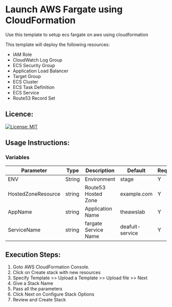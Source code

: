 # Launch AWS Fargate using CloudFormation
Use this template to setup ecs fargate on aws using cloudformation

This template will deploy the following resources:
- IAM Role
- CloudWatch Log Group
- ECS Security Group
- Application Load Balancer
- Target Group
- ECS Cluster
- ECS Task Definition
- ECS Service
- Route53 Record Set

## Licence:
[![License: MIT](https://img.shields.io/badge/License-MIT-green.svg)](https://opensource.org/licenses/MIT)

## Usage Instructions:

### Variables

| Parameter            |  Type   | Description            | Default                      | Required |
| -------------------- | ------- | ---------------------- | ---------------------------- | -------- |
| ENV                  | String  | Environment            | stage                        | Y        |
| HostedZoneResource   | string  | Route53 Hosted Zone    | example.com                  | Y        |
| AppName              | string  | Application Name       | theawslab                    | Y        |
| ServiceName          | string  | fargate Service Name   | deafult-service              | Y        |


## Execution Steps:

1. Goto AWS CloudFormation Console.
2. Click on Create stack with new resources
3. Specify Template >> Upload a Template >> Upload file >> Next
4. Give a Stack Name
5. Pass all the parameters
6. Click Next on Configure Stack Options
7. Review and Create Stack


